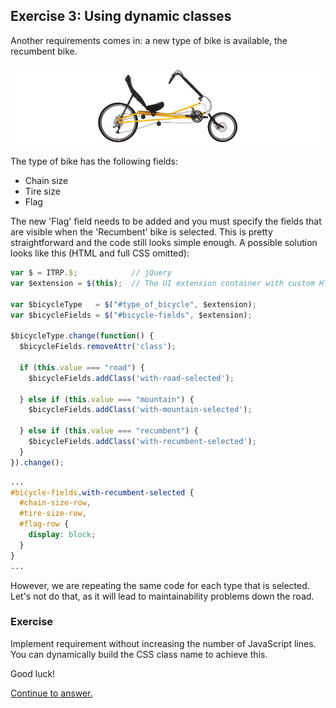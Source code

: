 ## Exercise 3: Using dynamic classes

Another requirements comes in: a new type of bike is available, the recumbent
bike.

![Recumbent bike](../images/recumbentbike.png)

The type of bike has the following fields:

* Chain size
* Tire size
* Flag

The new 'Flag' field needs to be added and you must specify the fields that are
visible when the 'Recumbent' bike is selected. This is pretty straightforward
and the code still looks simple enough. A possible solution looks like this
(HTML and full CSS omitted):

``` js
var $ = ITRP.$;            // jQuery
var $extension = $(this);  // The UI extension container with custom HTML

var $bicycleType   = $("#type_of_bicycle", $extension);
var $bicycleFields = $("#bicycle-fields", $extension);

$bicycleType.change(function() {
  $bicycleFields.removeAttr('class');

  if (this.value === "road") {
    $bicycleFields.addClass('with-road-selected');

  } else if (this.value === "mountain") {
    $bicycleFields.addClass('with-mountain-selected');

  } else if (this.value === "recumbent") {
    $bicycleFields.addClass('with-recumbent-selected');
  }
}).change();
```

``` scss
...
#bicycle-fields.with-recumbent-selected {
  #chain-size-row,
  #tire-size-row,
  #flag-row {
    display: block;
  }
}
...
```

However, we are repeating the same code for each type that is selected. Let's
not do that, as it will lead to maintainability problems down the road.

### Exercise

Implement requirement without increasing the number of JavaScript lines. You can
dynamically build the CSS class name to achieve this.

Good luck!

[Continue to answer.](answer-03-using-dynamic-classes.md)
